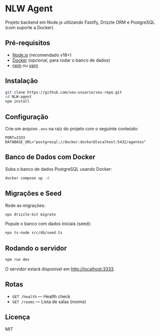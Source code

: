 # NLW Agent

Projeto backend em Node.js utilizando Fastify, Drizzle ORM e PostgreSQL (com suporte a Docker).

## Pré-requisitos

- [Node.js](https://nodejs.org/) (recomendado v18+)
- [Docker](https://www.docker.com/products/docker-desktop/) (opcional, para rodar o banco de dados)
- [npm](https://www.npmjs.com/) ou [yarn](https://yarnpkg.com/)

## Instalação

```bash
git clone https://github.com/seu-usuario/seu-repo.git
cd NLW-agent
npm install
```

## Configuração

Crie um arquivo `.env` na raiz do projeto com o seguinte conteúdo:

```
PORT=3333
DATABASE_URL="postgresql://docker:docker@localhost:5432/agentes"
```

## Banco de Dados com Docker

Suba o banco de dados PostgreSQL usando Docker:

```bash
docker compose up -d
```

## Migrações e Seed

Rode as migrações:

```bash
npx drizzle-kit migrate
```

Popule o banco com dados iniciais (seed):

```bash
npx ts-node src/db/seed.ts
```

## Rodando o servidor

```bash
npm run dev
```

O servidor estará disponível em [http://localhost:3333](http://localhost:3333).

## Rotas

- `GET /health` — Health check
- `GET /rooms` — Lista de salas (rooms)

## Licença

MIT

